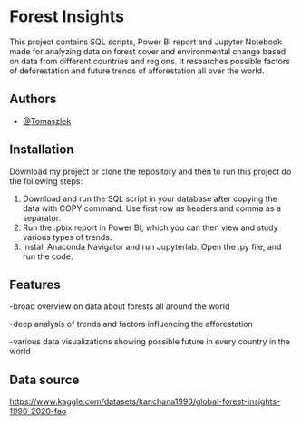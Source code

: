 
# Forest Insights

This project contains SQL scripts, Power BI report and Jupyter Notebook made for analyzing data on forest cover and environmental change based on data from different countries and regions. It researches possible factors of deforestation and future trends of afforestation all over the world.


## Authors

- [@Tomaszlek](https://www.github.com/octokatherine)


## Installation

Download my project or clone the repository and then to run this project do the following steps:
1. Download and run the SQL script in your database after copying the data  with COPY command. Use first row as headers and comma as a separator.
2. Run the .pbix report in Power BI, which you can then view and study various types of trends.
3. Install Anaconda Navigator and run Jupyterlab. Open the .py file, and run the code.

    
## Features
-broad overview on data about forests all around the world

-deep analysis of trends and factors influencing the afforestation

-various data visualizations showing possible future in every country in the world



## Data source
https://www.kaggle.com/datasets/kanchana1990/global-forest-insights-1990-2020-fao